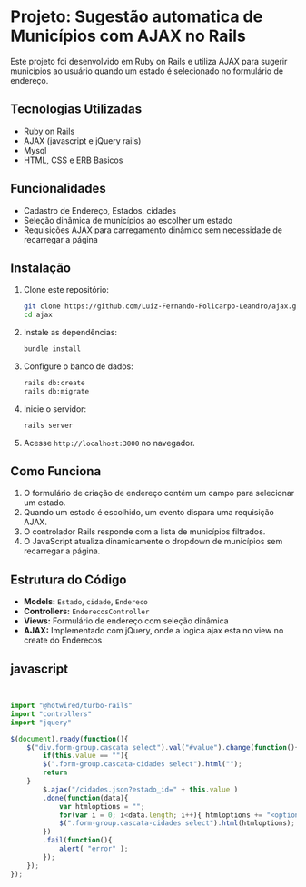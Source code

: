 # Projeto: Sugestão automatica de Municípios com AJAX no Rails

Este projeto foi desenvolvido em Ruby on Rails e utiliza AJAX para sugerir municípios ao usuário quando um estado é selecionado no formulário de endereço.

## Tecnologias Utilizadas
- Ruby on Rails
- AJAX (javascript e jQuery rails)
- Mysql
- HTML, CSS e ERB Basicos

## Funcionalidades
- Cadastro de Endereço, Estados, cidades
- Seleção dinâmica de municípios ao escolher um estado
- Requisições AJAX para carregamento dinâmico sem necessidade de recarregar a página

## Instalação

1. Clone este repositório:
   ```bash
   git clone https://github.com/Luiz-Fernando-Policarpo-Leandro/ajax.git
   cd ajax
   ```

2. Instale as dependências:
   ```bash
   bundle install
   ```

3. Configure o banco de dados:
   ```bash
   rails db:create
   rails db:migrate
   ```

4. Inicie o servidor:
   ```bash
   rails server
   ```

5. Acesse `http://localhost:3000` no navegador.

## Como Funciona

1. O formulário de criação de endereço contém um campo para selecionar um estado.
2. Quando um estado é escolhido, um evento dispara uma requisição AJAX.
3. O controlador Rails responde com a lista de municípios filtrados.
4. O JavaScript atualiza dinamicamente o dropdown de municípios sem recarregar a página.

## Estrutura do Código

- **Models:** `Estado`, `cidade`, `Endereco`
- **Controllers:** `EnderecosController`
- **Views:** Formulário de endereço com seleção dinâmica
- **AJAX:** Implementado com jQuery, onde a logica ajax esta no view no create do Enderecos

## javascript

``` Javascript


import "@hotwired/turbo-rails"
import "controllers"
import "jquery"

$(document).ready(function(){
    $("div.form-group.cascata select").val("#value").change(function(){
        if(this.value == ""){
        $(".form-group.cascata-cidades select").html("");
        return
    }
        $.ajax("/cidades.json?estado_id=" + this.value )
        .done(function(data){
            var htmloptions = "";
            for(var i = 0; i<data.length; i++){ htmloptions += "<option value=" + data[i].id + ">" + data[i].nome + "</option>" }
            $(".form-group.cascata-cidades select").html(htmloptions);
        })
        .fail(function(){
            alert( "error" );
        });
    });
});
```
